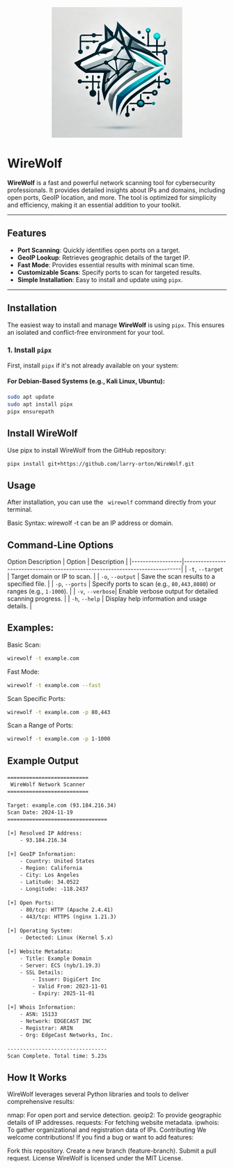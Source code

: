 <div align="center">
  <img src="https://raw.githubusercontent.com/Larry-Orton/WireWolf/refs/heads/main/WireWolf%20Logo.webp" alt="WireWolf Logo" width="300">
</div>

# WireWolf

**WireWolf** is a fast and powerful network scanning tool for cybersecurity professionals. It provides detailed insights about IPs and domains, including open ports, GeoIP location, and more. The tool is optimized for simplicity and efficiency, making it an essential addition to your toolkit.

---

## Features

- **Port Scanning**: Quickly identifies open ports on a target.
- **GeoIP Lookup**: Retrieves geographic details of the target IP.
- **Fast Mode**: Provides essential results with minimal scan time.
- **Customizable Scans**: Specify ports to scan for targeted results.
- **Simple Installation**: Easy to install and update using `pipx`.

---

## Installation

The easiest way to install and manage **WireWolf** is using `pipx`. This ensures an isolated and conflict-free environment for your tool.

### 1. Install `pipx`

First, install `pipx` if it's not already available on your system:

#### For Debian-Based Systems (e.g., Kali Linux, Ubuntu):
```bash
sudo apt update
sudo apt install pipx
pipx ensurepath
```
## Install WireWolf
Use pipx to install WireWolf from the GitHub repository:
```bash
pipx install git+https://github.com/larry-orton/WireWolf.git
```
## Usage
After installation, you can use the ``` wirewolf``` command directly from your terminal.

Basic Syntax:
wirewolf -t <target>
<target> can be an IP address or domain.
## Command-Line Options
Option	Description
| Option           | Description                                                                 |
|------------------|-----------------------------------------------------------------------------|
| `-t`, `--target` | Target domain or IP to scan.                                                |
| `-o`, `--output` | Save the scan results to a specified file.                                  |
| `-p`, `--ports`  | Specify ports to scan (e.g., `80,443,8080`) or ranges (e.g., `1-1000`).     |
| `-v`, `--verbose`| Enable verbose output for detailed scanning progress.                       |
| `-h`, `--help`   | Display help information and usage details.                                 |

## Examples:
Basic Scan:
```bash
wirewolf -t example.com
```
Fast Mode:
```bash
wirewolf -t example.com --fast
```
Scan Specific Ports:
```bash
wirewolf -t example.com -p 80,443
```
Scan a Range of Ports:
```bash
wirewolf -t example.com -p 1-1000
```
## Example Output
```shell
==========================
 WireWolf Network Scanner
==========================

Target: example.com (93.184.216.34)
Scan Date: 2024-11-19
================================

[+] Resolved IP Address:
    - 93.184.216.34

[+] GeoIP Information:
    - Country: United States
    - Region: California
    - City: Los Angeles
    - Latitude: 34.0522
    - Longitude: -118.2437

[+] Open Ports:
    - 80/tcp: HTTP (Apache 2.4.41)
    - 443/tcp: HTTPS (nginx 1.21.3)

[+] Operating System:
    - Detected: Linux (Kernel 5.x)

[+] Website Metadata:
    - Title: Example Domain
    - Server: ECS (nyb/1.19.3)
    - SSL Details:
        - Issuer: DigiCert Inc
        - Valid From: 2023-11-01
        - Expiry: 2025-11-01

[+] Whois Information:
    - ASN: 15133
    - Network: EDGECAST INC
    - Registrar: ARIN
    - Org: EdgeCast Networks, Inc.

--------------------------------
Scan Complete. Total time: 5.23s
```
## How It Works
WireWolf leverages several Python libraries and tools to deliver comprehensive results:

nmap: For open port and service detection.
geoip2: To provide geographic details of IP addresses.
requests: For fetching website metadata.
ipwhois: To gather organizational and registration data of IPs.
Contributing
We welcome contributions! If you find a bug or want to add features:

Fork this repository.
Create a new branch (feature-branch).
Submit a pull request.
License
WireWolf is licensed under the MIT License.


